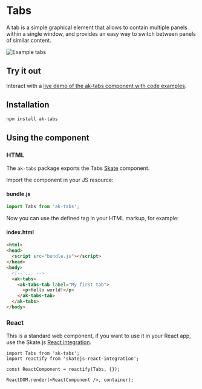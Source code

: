 # Tabs

A tab is a simple graphical element that allows to contain multiple panels within a single window, and provides an easy way to switch between panels of similar content.

![Example tabs](https://bytebucket.org/atlassian/atlaskit/raw/@BITBUCKET_COMMIT@/packages/ak-tabs/docs/tabs.gif)

## Try it out

Interact with a [live demo of the ak-tabs component with code examples](https://aui-cdn.atlassian.com/atlaskit/stories/ak-tabs/@VERSION@/).


## Installation

```sh
npm install ak-tabs
```

## Using the component

### HTML

The `ak-tabs` package exports the Tabs [Skate](https://github.com/skatejs/skatejs) component.

Import the component in your JS resource:
 
#### bundle.js

```javascript
import Tabs from 'ak-tabs';
```

Now you can use the defined tag in your HTML markup, for example:

#### index.html

```html
<html>
<head>
  <script src="bundle.js"></script>
</head>
<body>
  <!-- ... -->
  <ak-tabs>
    <ak-tabs-tab label="My first tab">
      <p>Hello world!</p>
    </ak-tabs-tab>
  </ak-tabs>
</body>
```

### React

This is a standard web component, if you want to use it in your React app, use the Skate.js [React integration](https://github.com/webcomponents/react-integration).

```
import Tabs from 'ak-tabs';
import reactify from 'skatejs-react-integration';

const ReactComponent = reactify(Tabs, {});

ReactDOM.render(<ReactComponent />, container);
```
